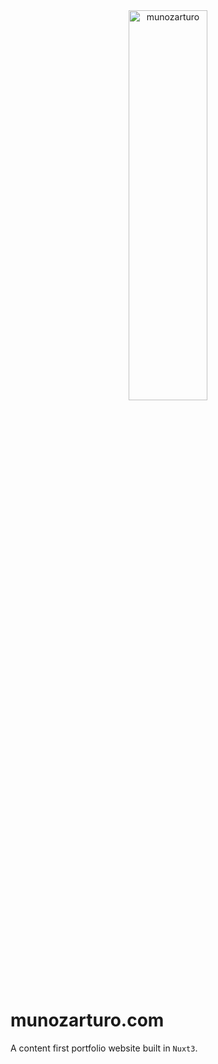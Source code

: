 <div align="center">
  <picture>
    <source srcset="https://www.munozarturo.com/assets/munozarturo/logo-github.svg">
    <img alt="munozarturo" src="https://www.munozarturo.com/assets/munozarturo/logo-github.svg" width="50%" height="40%">
  </picture>
</div>

<!-- omit from toc -->
# munozarturo.com

A content first portfolio website built in `Nuxt3`.
